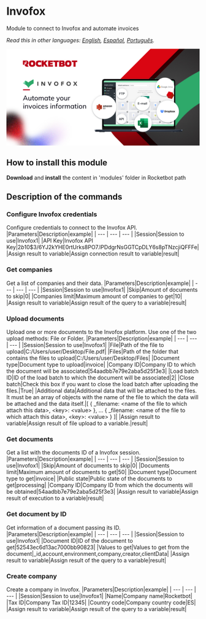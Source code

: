 # Invofox
  
Module to connect to Invofox and automate invoices  

*Read this in other languages: [English](Manual_Invofox.md), [Español](Manual_Invofox.es.md), [Português](Manual_Invofox.pr.md).*
  
![banner](imgs/Banner_Invofox.jpg)
## How to install this module
  
__Download__ and __install__ the content in 'modules' folder in Rocketbot path  



## Description of the commands

### Configure Invofox credentials
  
Configure credentials to connect to the Invofox API.
|Parameters|Description|example|
| --- | --- | --- |
|Session|Session to use|Invofox1|
|API Key|Invofox API Key|$2b$10$3/6YJ2kYHE0rtUrks8PO7.IPDdgrNsGGTCpDLY6s8pTNzcjiQFFFe|
|Assign result to variable|Assign connection result to variable|result|

### Get companies
  
Get a list of companies and their data.
|Parameters|Description|example|
| --- | --- | --- |
|Session|Session to use|Invofox1|
|Skip|Amount of documents to skip|0|
|Companies limit|Maximum amount of companies to get|10|
|Assign result to variable|Assign result of the query to a variable|result|

### Upload documents
  
Upload one or more documents to the Invofox platform. Use one of the two upload methods: File or Folder.
|Parameters|Description|example|
| --- | --- | --- |
|Session|Session to use|Invofox1|
|File|Path of the file to upload|C:/Users/user/Desktop/File.pdf|
|Files|Path of the folder that contains the files to upload|C:/Users/user/Desktop/Files|
|Document type|Document type to upload|invoice|
|Company ID|Company ID to which the document will be associated|54aadbb7e79e2aba5d25f3e3|
|Load batch ID|ID of the load batch to which the document will be associated|2|
|Close batch|Check this box if you want to close the load batch after uploading the files.|True|
|Additional data|Additional data that will be attached to the files. It must be an array of objects with the name of the file to which the data will be attached and the data itself.|[ { _filename: \<name of the file to which attach this data>, \<key>: \<value> }, ... { _filename: \<name of the file to which attach this data>, \<key>: \<value> } ]|
|Assign result to variable|Assign result of file upload to a variable.|result|

### Get documents
  
Get a list with the documents ID of a Invofox session.
|Parameters|Description|example|
| --- | --- | --- |
|Session|Session to use|Invofox1|
|Skip|Amount of documents to skip|0|
|Documents limit|Maximum amount of documents to get|50|
|Document type|Document type to get|invoice|
|Public state|Public state of the documents to get|processing|
|Company ID|Company ID from which the documents will be obtained|54aadbb7e79e2aba5d25f3e3|
|Assign result to variable|Assign result of execution to a variable|result|

### Get document by ID
  
Get information of a document passing its ID.
|Parameters|Description|example|
| --- | --- | --- |
|Session|Session to use|Invofox1|
|Document ID|ID of the document to get|52543ec6d13ac7000bb90823|
|Values to get|Values to get from the document|_id,account,environment,company,creator,clientData|
|Assign result to variable|Assign result of the query to a variable|result|

### Create company
  
Create a company in Invofox.
|Parameters|Description|example|
| --- | --- | --- |
|Session|Session to use|Invofox1|
|Name|Company name|Rocketbot|
|Tax ID|Company Tax ID|12345|
|Country code|Company country code|ES|
|Assign result to variable|Assign result of the query to a variable|result|
